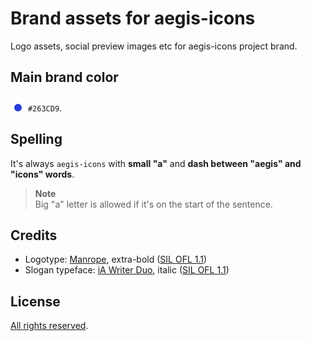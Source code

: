 # Brand assets for aegis-icons
Logo assets, social preview images etc for aegis-icons project brand.

## Main brand color
<a href="#readme"><img src="https://raw.githubusercontent.com/aegis-icons/misc/main/brand-color_readme_preview.png"></a> `#263CD9`.

## Spelling

It's always `aegis-icons` with **small "a"** and **dash between "aegis" and "icons" words**.

> **Note** \
> Big "a" letter is allowed if it's on the start of the sentence.

## Credits
- Logotype: [Manrope](https://www.gent.media/manrope), extra-bold ([SIL OFL 1.1](https://github.com/sharanda/manrope/blob/master/OFL.txt))
- Slogan typeface: [iA Writer Duo](https://github.com/iaolo/iA-Fonts/tree/master/iA%20Writer%20Duo), italic ([SIL OFL 1.1](https://github.com/iaolo/iA-Fonts/blob/master/iA%20Writer%20Duo/LICENSE.md))

## License
[All rights reserved](LICENSE.md).